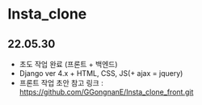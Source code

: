 # Insta_clone

## 22.05.30
- 초도 작업 완료 (프론트 + 백엔드) 
- Django ver 4.x + HTML, CSS, JS(+ ajax = jquery)
- 프론트 작업 초안 참고 링크 : https://github.com/GGongnanE/Insta_clone_front.git
